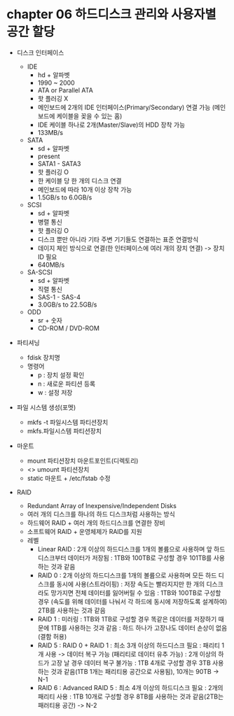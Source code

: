 # chapter 06 하드디스크 관리와 사용자별 공간 할당
  * 디스크 인터페이스
    - IDE
      + hd + 알파벳
      + 1990 ~ 2000
      + ATA or Parallel ATA
      + 핫 플러깅 X
      + 메인보드에 2개의 IDE 인터페이스(Primary/Secondary) 연결 가능 (메인보드에 케이블을 꽂을 수 있는 홈)
      + IDE 케이블 하나로 2개(Master/Slave)의 HDD 장착 가능
      + 133MB/s
    - SATA
      + sd + 알파벳
      + present
      + SATA1 - SATA3
      + 핫 플러깅 O
      + 한 케이블 당 한 개의 디스크 연결
      + 메인보드에 따라 10개 이상 장착 가능
      + 1.5GB/s to 6.0GB/s
    - SCSI
      + sd + 알파벳
      + 병렬 통신
      + 핫 플러깅 O
      + 디스크 뿐만 아니라 기타 주변 기기들도 연결하는 표준 연결방식
      + 데이지 체인 방식으로 연결(한 인터페이스에 여러 개의 장치 연결) -> 장치 ID 필요
      + 640MB/s
    - SA-SCSI
      + sd + 알파벳
      + 직렬 통신
      + SAS-1 - SAS-4
      + 3.0GB/s to 22.5GB/s
    - ODD
      + sr + 숫자
      + CD-ROM / DVD-ROM

  * 파티셔닝
    - fdisk 장치명
    - 명령어
      + p : 장치 설정 확인
      + n : 새로운 파티션 등록
      + w : 설정 저장

  * 파일 시스템 생성(포멧)
    - mkfs -t 파일시스템 파티션장치
    - mkfs.파일시스템 파티션장치

  * 마운트
    - mount 파티션장치 마운트포인트(디렉토리)
    - <> umount 파티션장치
    - static 마운트 + /etc/fstab 수정

  * RAID
    - Redundant Array of Inexpensive/Independent Disks
    - 여러 개의 디스크를 하나의 하드 디스크처럼 사용하는 방식
    - 하드웨어 RAID + 여러 개의 하드디스크를 연결한 장비
    - 소프트웨어 RAID + 운영체제가 RAID를 지원
    - 레벨
      + Linear RAID
        : 2개 이상의 하드디스크를 1개의 볼륨으로 사용하며 앞 하드디스크부터 데이터가 저장됨
        : 1TB와 100TB로 구성할 경우 101TB를 사용하는 것과 같음
      + RAID 0
        : 2개 이상의 하드디스크를 1개의 볼륨으로 사용하며 모든 하드 디스크를 동시에 사용(스트라이핑)
        : 저장 속도는 빨라지지만 한 개의 디스크라도 망가지면 전체 데이터를 잃어버릴 수 있음
        : 1TB와 100TB로 구성할 경우 (속도를 위해 데이터를 나눠서 각 하드에 동시에 저장하도록 설계하여) 2TB를 사용하는 것과 같음
      + RAID 1
        : 미러링
        : 1TB와 1TB로 구성할 경우 똑같은 데이터를 저장하기 때문에 1TB를 사용하는 것과 같음
        : 하드 하나가 고장나도 데이터 손상이 없음(결함 허용)
      + RAID 5
        : RAID 0 + RAID 1
        : 최소 3개 이상의 하드디스크 필요
        : 패리티 1개 사용 -> 데이터 복구 가능 (패리티로 데이터 유추 가능)
        : 2개 이상의 하드가 고장 날 경우 데이터 복구 불가능
        : 1TB 4개로 구성할 경우 3TB 사용하는 것과 같음(1TB 1개는 패리티용 공간으로 사용됨), 10개는 90TB -> N-1
      + RAID 6
        : Advanced RAID 5
        : 최소 4개 이상의 하드디스크 필요
        : 2개의 패리티 사용
        : 1TB 10개로 구성할 경우 8TB를 사용하는 것과 같음(2TB는 패러티용 공간) -> N-2
